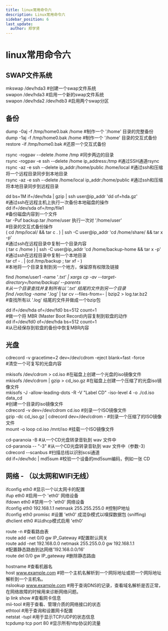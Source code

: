 ```yaml
---
title: linux常用命令六
description: Linux常用命令六
sidebar_position: 6
last_update:
  author: 郑学贤
---
```


# linux常用命令六

## SWAP文件系统

mkswap /dev/hda3             #创建一个swap文件系统  
swapon /dev/hda3             #启用一个新的swap文件系统  
swapon /dev/hda2 /dev/hdb3   #启用两个swap分区  

## 备份

dump -0aj -f /tmp/home0.bak /home    #制作一个 '/home' 目录的完整备份  
dump -1aj -f /tmp/home0.bak /home    #制作一个 '/home' 目录的交互式备份  
restore -if /tmp/home0.bak          #还原一个交互式备份  

rsync -rogpav --delete /home /tmp    #同步两边的目录  
rsync -rogpav -e ssh --delete /home ip_address:/tmp           #通过SSH通道rsync  
rsync -az -e ssh --delete ip_addr:/home/public /home/local    #通过ssh和压缩将一个远程目录同步到本地目录  
rsync -az -e ssh --delete /home/local ip_addr:/home/public    #通过ssh和压缩将本地目录同步到远程目录  

dd bs=1M if=/dev/hda | gzip | ssh user@ip_addr 'dd of=hda.gz'    
#通过ssh在远程主机上执行一次备份本地磁盘的操作  
dd if=/dev/sda of=/tmp/file1   
#备份磁盘内容到一个文件  
tar -Puf backup.tar /home/user 执行一次对 '/home/user'   
#目录的交互式备份操作  
( cd /tmp/local/ && tar c . ) | ssh -C user@ip_addr 'cd /home/share/ && tar x -p'   
#通过ssh在远程目录中复制一个目录内容  
( tar c /home ) | ssh -C user@ip_addr 'cd /home/backup-home && tar x -p'   
#通过ssh在远程目录中复制一个本地目录  
tar cf - . | (cd /tmp/backup ; tar xf - )   
#本地将一个目录复制到另一个地方，保留原有权限及链接  

find /home/user1 -name '*.txt' | xargs cp -av --target-directory=/home/backup/ --parents   
#从一个目录查找并复制所有以 '.txt' 结尾的文件到另一个目录  
find /var/log -name '*.log' | tar cv --files-from=- | bzip2 > log.tar.bz2   
#查找所有以 '.log' 结尾的文件并做成一个bzip包  

dd if=/dev/hda of=/dev/fd0 bs=512 count=1   
#做一个将 MBR (Master Boot Record)内容复制到软盘的动作  
dd if=/dev/fd0 of=/dev/hda bs=512 count=1   
#从已经保存到软盘的备份中恢复MBR内容  

## 光盘

cdrecord -v gracetime=2 dev=/dev/cdrom -eject blank=fast -force   
#清空一个可复写的光盘内容

mkisofs /dev/cdrom > cd.iso             #在磁盘上创建一个光盘的iso镜像文件  
mkisofs /dev/cdrom | gzip > cd_iso.gz    #在磁盘上创建一个压缩了的光盘iso镜像文件  
mkisofs -J -allow-leading-dots -R -V "Label CD" -iso-level 4 -o ./cd.iso data_cd   
#创建一个目录的iso镜像文件  
cdrecord -v dev=/dev/cdrom cd.iso               #刻录一个ISO镜像文件  
gzip -dc cd_iso.gz | cdrecord dev=/dev/cdrom -  #刻录一个压缩了的ISO镜像文件  
mount -o loop cd.iso /mnt/iso                  #挂载一个ISO镜像文件  

cd-paranoia -B             #从一个CD光盘转录音轨到 wav 文件中  
cd-paranoia -- "-3"        #从一个CD光盘转录音轨到 wav 文件中（参数-3）  
cdrecord --scanbus         #扫描总线以识别scsi通道  
dd if=/dev/hdc | md5sum    #校验一个设备的md5sum编码，例如一张 CD  

## 网络 - （以太网和WIFI无线）

ifconfig eth0    #显示一个以太网卡的配置  
ifup eth0        #启用一个 'eth0' 网络设备  
ifdown eth0      #禁用一个 'eth0' 网络设备  
ifconfig eth0 192.168.1.1 netmask 255.255.255.0     #控制IP地址  
ifconfig eth0 promisc     #设置 'eth0' 成混杂模式以嗅探数据包 (sniffing)  
dhclient eth0            #以dhcp模式启用 'eth0'

route -n    #查看路由表  
route add -net 0/0 gw IP_Gateway    #配置默认网关  
route add -net 192.168.0.0 netmask 255.255.0.0 gw 192.168.1.1   
#配置静态路由到达网络'192.168.0.0/16'  
route del 0/0 gw IP_gateway        #删除静态路由  

hostname #查看机器名  
host www.example.com       #把一个主机名解析到一个网际地址或把一个网际地址解析到一个主机名。  
nslookup www.example.com   #用于查询DNS的记录，查看域名解析是否正常，在网络故障的时候用来诊断网络问题。  
ip link show            #查看网卡信息  
mii-tool                #用于查看、管理介质的网络接口的状态  
ethtool                 #用于查询和设置网卡配置   
netstat -tupl           #用于显示TCP/UDP的状态信息  
tcpdump tcp port 80     #显示所有http协议的流量  